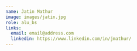 ```yaml
---
name: Jatin Mathur
image: images/jatin.jpg
role: alu_bs
links:
  email: email@address.com
  linkedin: https://www.linkedin.com/in/jmathur/
---
```

